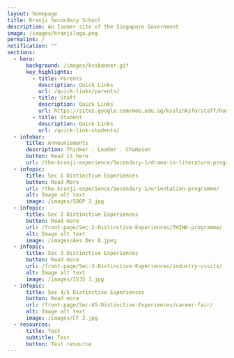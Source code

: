 ```yaml
---
layout: homepage
title: Kranji Secondary School
description: An Isomer site of the Singapore Government
image: /images/kranjilogo.png
permalink: /
notification: ""
sections:
  - hero:
      background: /images/kssbanner.gif
      key_highlights:
        - title: Parents
          description: Quick Links
          url: /quick-links/parents/
        - title: Staff
          description: Quick Links
          url: https://sites.google.com/moe.edu.sg/ksslinksforstaff/home?pli=1#h.kjcvndohbm9g
        - title: Student
          description: Quick Links
          url: /quick-link-students/
  - infobar:
      title: Announcements
      description: Thinker . Leader . Champion
      button: Read it here
      url: /the-kranji-experience/Secondary-1/drama-in-literature-programme/
  - infopic:
      title: Sec 1 Distinctive Experiences
      button: Read More
      url: /the-kranji-experience/Secondary-1/orientation-programme/
      alt: Image alt text
      image: /images/SOOP 3.jpg
  - infopic:
      title: Sec 2 Distinctive Experiences
      button: Read more
      url: /front-page/Sec-2-Distinctive-Experiences/THINK-programme/
      alt: Image alt text
      image: /images/Aes Dev 8.jpeg
  - infopic:
      title: Sec 3 Distinctive Experiences
      button: Read more
      url: /front-page/Sec-3-Distinctive-Experiences/industry-visits/
      alt: Image alt text
      image: /images/IVJS 1.jpg
  - infopic:
      title: Sec 4/5 Distinctive Experiences
      button: Read more
      url: /front-page/Sec-45-Distinctive-Experiences/career-fair/
      alt: Image alt text
      image: /images/CF 2.jpg
  - resources:
      title: Test
      subtitle: Test
      button: Test resource
---
```

